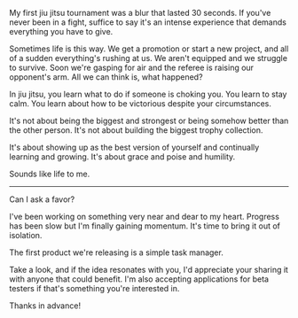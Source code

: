 My first jiu jitsu tournament was a blur that lasted 30 seconds. If you've never been in a fight, suffice to say it's an intense experience that demands everything you have to give. 

Sometimes life is this way. We get a promotion or start a new project, and all of a sudden everything's rushing at us. We aren't equipped and we struggle to survive. Soon we're gasping for air and the referee is raising our opponent's arm. All we can think is, what happened?

In jiu jitsu, you learn what to do if someone is choking you. You learn to stay calm. You learn about how to be victorious despite your circumstances.

It's not about being the biggest and strongest or being somehow better than the other person. It's not about building the biggest trophy collection. 

It's about showing up as the best version of yourself and continually learning and growing. It's about grace and poise and humility.

Sounds like life to me.

---

Can I ask a favor? 

I've been working on something very near and dear to my heart. Progress has been slow but I'm finally gaining momentum. It's time to bring it out of isolation. 

The first product we're releasing is a simple task manager.

Take a look, and if the idea resonates with you, I'd appreciate your sharing it with anyone that could benefit. I'm also accepting applications for beta testers if that's something you're interested in.

Thanks in advance!
